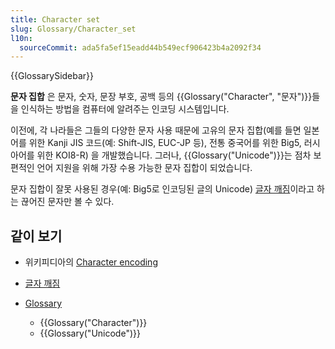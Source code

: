 ```yaml
---
title: Character set
slug: Glossary/Character_set
l10n:
  sourceCommit: ada5fa5ef15eadd44b549ecf906423b4a2092f34
---
```


{{GlossarySidebar}}

**문자 집합** 은 문자, 숫자, 문장 부호, 공백 등의 {{Glossary("Character", "문자")}}들을 인식하는 방법을 컴퓨터에 알려주는 인코딩 시스템입니다.

이전에, 각 나라들은 그들의 다양한 문자 사용 때문에 고유의 문자 집합(예를 들면 일본어를 위한 Kanji JIS 코드(예: Shift-JIS, EUC-JP 등), 전통 중국어를 위한 Big5, 러시아어를 위한 KOI8-R) 을 개발했습니다. 그러나, {{Glossary("Unicode")}}는 점차 보편적인 언어 지원을 위해 가장 수용 가능한 문자 집합이 되었습니다.

문자 집합이 잘못 사용된 경우(예: Big5로 인코딩된 글의 Unicode) [글자 깨짐](https://ko.wikipedia.org/wiki/%EA%B8%80%EC%9E%90_%EA%B9%A8%EC%A7%90)이라고 하는 끊어진 문자만 볼 수 있다.

## 같이 보기

- 위키피디아의 [Character encoding](https://en.wikipedia.org/wiki/Character_encoding)
- [글자 깨짐](https://ko.wikipedia.org/wiki/%EA%B8%80%EC%9E%90_%EA%B9%A8%EC%A7%90)
- [Glossary](/ko/docs/Glossary)

  - {{Glossary("Character")}}
  - {{Glossary("Unicode")}}
